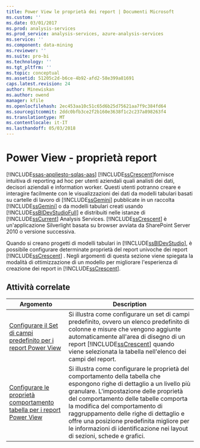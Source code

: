 ```yaml
---
title: Power View le proprietà dei report | Documenti Microsoft
ms.custom: ''
ms.date: 03/01/2017
ms.prod: analysis-services
ms.prod_service: analysis-services, azure-analysis-services
ms.service: ''
ms.component: data-mining
ms.reviewer: ''
ms.suite: pro-bi
ms.technology: ''
ms.tgt_pltfrm: ''
ms.topic: conceptual
ms.assetid: 51205c2d-b6ce-4b92-afd2-58e399a81691
caps.latest.revision: 24
author: Minewiskan
ms.author: owend
manager: kfile
ms.openlocfilehash: 2ec453aa10c51c65d6b25d75621aa7f9c384fd64
ms.sourcegitcommit: 2ddc0bfb3ce2f2b160e3638f1c2c237a898263f4
ms.translationtype: MT
ms.contentlocale: it-IT
ms.lasthandoff: 05/03/2018
---
```

# <a name="power-view---reporting-properties"></a>Power View - proprietà report 
[!INCLUDE[ssas-appliesto-sqlas-aas](../../includes/ssas-appliesto-sqlas-aas.md)]
  [!INCLUDE[ssCrescent](../../includes/sscrescent-md.md)]fornisce intuitiva di reporting ad hoc per utenti aziendali quali analisti dei dati, decisori aziendali e information worker. Questi utenti potranno creare e interagire facilmente con le visualizzazioni dei dati da modelli tabulari basati su cartelle di lavoro di [!INCLUDE[ssGemini](../../includes/ssgemini-md.md)] pubblicate in un raccolta [!INCLUDE[ssGemini](../../includes/ssgemini-md.md)] o da modelli tabulari creati usando [!INCLUDE[ssBIDevStudioFull](../../includes/ssbidevstudiofull-md.md)] e distribuiti nelle istanze di [!INCLUDE[ssCurrent](../../includes/sscurrent-md.md)] Analysis Services. [!INCLUDE[ssCrescent](../../includes/sscrescent-md.md)] è un'applicazione Silverlight basata su browser avviata da SharePoint Server 2010 o versione successiva.  
  
 Quando si creano progetti di modelli tabulari in [!INCLUDE[ssBIDevStudio](../../includes/ssbidevstudio-md.md)], è possibile configurare determinate proprietà del report univoche dei report [!INCLUDE[ssCrescent](../../includes/sscrescent-md.md)] . Negli argomenti di questa sezione viene spiegata la modalità di ottimizzazione di un modello per migliorare l'esperienza di creazione dei report in [!INCLUDE[ssCrescent](../../includes/sscrescent-md.md)].  
  
## <a name="related-tasks"></a>Attività correlate  
  
|Argomento|Description|  
|-----------|-----------------|  
|[Configurare il Set di campi predefinito per i report Power View](../../analysis-services/tabular-models/power-view-configure-default-field-set-for-reports.md)|Si illustra come configurare un set di campi predefinito, ovvero un elenco predefinito di colonne e misure che vengono aggiunte automaticamente all'area di disegno di un report [!INCLUDE[ssCrescent](../../includes/sscrescent-md.md)] quando viene selezionata la tabella nell'elenco dei campi del report.|  
|[Configurare le proprietà comportamento tabella per i report Power View](../../analysis-services/tabular-models/power-view-configure-table-behavior-properties-for-reports.md)|Si illustra come configurare le proprietà del comportamento della tabella che espongono righe di dettaglio a un livello più granulare. L'impostazione delle proprietà del comportamento delle tabelle comporta la modifica del comportamento di raggruppamento delle righe di dettaglio e offre una posizione predefinita migliore per le informazioni di identificazione nei layout di sezioni, schede e grafici.|  
  
  
